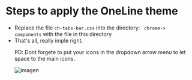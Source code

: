 # Steps to apply the OneLine theme

<ul><li>Replace the file <code>ch-tabs-bar.css</code> into the directory: <code> chrome-> components</code> with the file in this directory</li>
  <li>That's all, really imple right. </li>
  
PD: Dont forgete to put your icons in the dropdown arrow menu to let space to the main icons.

![imagen](https://user-images.githubusercontent.com/22057609/160184709-a8419c58-0a53-46bf-a852-0a7f44904a93.png)
